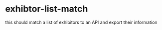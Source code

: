 # exhibtor-list-match
this should match a list of exhibitors to an API and export their information
